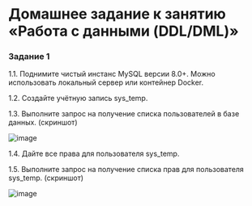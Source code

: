 # Домашнее задание к занятию «Работа с данными (DDL/DML)»

### Задание 1

1.1. Поднимите чистый инстанс MySQL версии 8.0+. Можно использовать локальный сервер или контейнер Docker.

1.2. Создайте учётную запись sys_temp.

1.3. Выполните запрос на получение списка пользователей в базе данных. (скриншот)

![image](https://github.com/ZelinskiyAN/test-zabbix/assets/149052655/1f51208b-10fc-422f-b426-f651ca4cbb2f)

1.4. Дайте все права для пользователя sys_temp.

1.5. Выполните запрос на получение списка прав для пользователя sys_temp. (скриншот)

![image](https://github.com/ZelinskiyAN/test-zabbix/assets/149052655/222a0398-b307-44e8-963e-8f7f1b7057d9)

